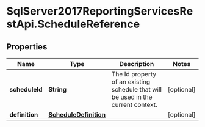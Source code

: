 # SqlServer2017ReportingServicesRestApi.ScheduleReference

## Properties
Name | Type | Description | Notes
------------ | ------------- | ------------- | -------------
**scheduleId** | **String** | The Id property of an existing schedule that will be used in the current context. | [optional] 
**definition** | [**ScheduleDefinition**](ScheduleDefinition.md) |  | [optional] 


